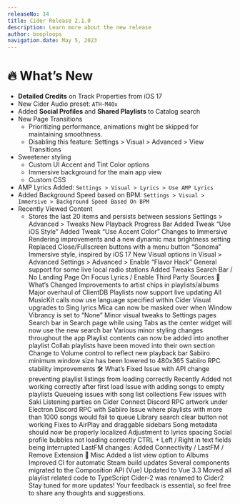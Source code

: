 ```yaml
---
releaseNo: 14
title: Cider Release 2.1.0
description: Learn more about the new release
author: booploops
navigation.date: May 5, 2023
---
```


# 🔥 What’s New

- **Detailed Credits** on Track Properties from iOS 17
- New Cider Audio preset: `ATH-M40x`
- Added **Social Profiles** and **Shared Playlists** to Catalog search
- New Page Transitions
  - Prioritizing performance, animations might be skipped for maintaining smoothness.
  - Disabling this feature: Settings > Visual > Advanced > View Transitions
- Sweetener styling
  - Custom UI Accent and Tint Color options
  - Immersive background for the main app view
  - Custom CSS
- AMP Lyrics Added: `Settings > Visual > Lyrics > Use AMP Lyrics`
- Added Background Speed based on BPM: `Settings > Visual > Immersive > Background Speed Based On BPM`
- Recently Viewed Content
  - Stores the last 20 items and persists between sessions
    Settings > Advanced > Tweaks
    New Playback Progress Bar
    Added Tweak “Use iOS Style”
    Added Tweak “Use Accent Color”
    Changes to Immersive
    Rendering improvements and a new dynamic max brightness setting
    Replaced Close/Fullscreen buttons with a menu button
    “Sonoma” Immersive style, inspired by iOS 17
    New Visual options in Visual > Advanced
    Settings > Advanced > Enable “Flavor Hack”
    General support for some live local radio stations
    Added Tweaks
    Search Bar / No Landing Page On Focus
    Lyrics / Enable Third Party Sources
    🔄 What’s Changed
    Improvements to artist chips in playlists/albums
    Major overhaul of ClientDB
    Playlists now support live updating
    All MusicKit calls now use language specified within Cider
    Visual upgrades to Sing lyrics
    Mica can now be masked over when Window Vibrancy is set to “None”
    Minor visual tweaks to Settings pages
    Search bar in Search page while using Tabs as the center widget will now use the new search bar
    Various minor styling changes throughout the app
    Playlist contents can now be added into another playlist
    Collab playlists have been moved into their own section
    Change to Volume control to reflect new playback bar
    Sabiiro minimum window size has been lowered to 480x365
    Sabiiro RPC stability improvements
    🛠️ What’s Fixed
    Issue with API change preventing playlist listings from loading correctly
    Recently Added not working correctly after first load
    Issue with adding songs to empty playlists
    Queueing issues with song list collections
    Few issues with Saki
    Listening parties on Cider Connect
    Discord RPC artwork under Electron
    Discord RPC with Sabiiro
    Issue where playlists with more than 1000 songs would fail to queue
    Library search clear button not working
    Fixes to AirPlay and draggable sidebars
    Song metadata should now be properly localized
    Adjustment to lyrics spacing
    Social profile bubbles not loading correctly
    CTRL + Left / Right in text fields being interrupted
    LastFM changes:
    Added Connectivity / LastFM / Remove Extension
    🧪 Misc
    Added a list view option to Albums
    Improved CI for automatic Steam build updates
    Several components migrated to the Composition API (Vue)
    Updated to Vue 3.3
    Moved all playlist related code to TypeScript
    Cider-2 was renamed to Cider2
    Stay tuned for more updates! Your feedback is essential, so feel free to share any thoughts and suggestions.
